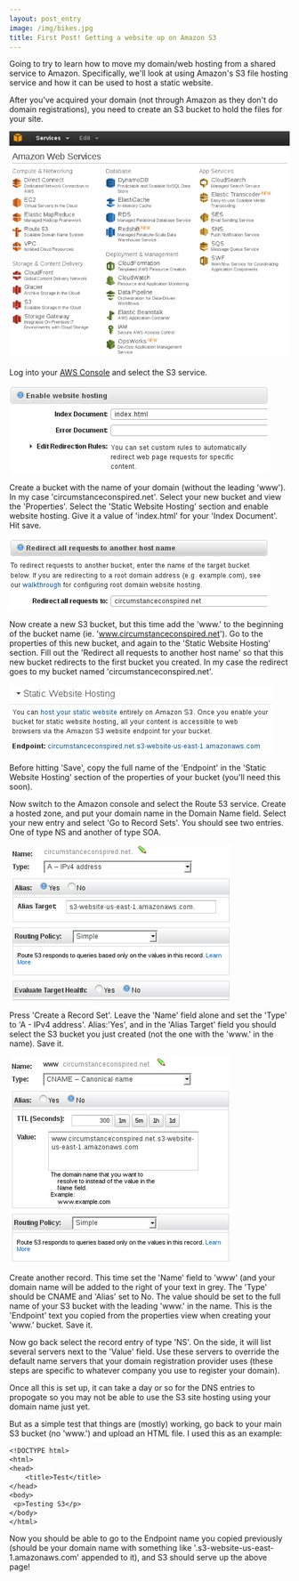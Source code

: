 ```yaml
---
layout: post_entry
image: /img/bikes.jpg
title: First Post! Getting a website up on Amazon S3
---
```


Going to try to learn how to move my domain/web hosting from a shared service to Amazon. Specifically, we'll look at using Amazon's S3 file hosting service and how it can be used to host a static website.
<!--more-->

After you've acquired your domain (not through Amazon as they don't do domain registrations), you need to create an S3 bucket to hold the files for your site.

![AWS Console](/img/2013-04-26-aws-console.png "The ever growing list of Amazon web services")

Log into your [AWS Console](http://console.aws.amazon.com) and select the S3 service.

![S3 settings](/img/2013-04-26-s3-primary.png)

Create a bucket with the name of your domain (without the leading 'www'). In my case 'circumstanceconspired.net'. Select your new bucket and view the 'Properties'.  Select the 'Static Website Hosting' section and enable website hosting. Give it a value of 'index.html' for your 'Index Document'. Hit save.

![S3 redirect](/img/2013-04-26-s3-redirect.png)

Now create a new S3 bucket, but this time add the 'www.' to the beginning of the bucket name (ie. 'www.circumstanceconspired.net'). Go to the properties of this new bucket, and again to the 'Static Website Hosting' section. Fill out the 'Redirect all requests to another host name' so that this new bucket redirects to the first bucket you created. In my case the redirect goes to my bucket named 'circumstanceconspired.net'.

![S3 endpoint](/img/2013-04-26-s3-endpoint.png)

Before hitting 'Save', copy the full name of the 'Endpoint' in the 'Static Website Hosting' section of the properties of your bucket (you'll need this soon).

Now switch to the Amazon console and select the Route 53 service. Create a hosted zone, and put your domain name in the Domain Name field. Select your new entry and select 'Go to Record Sets'. You should see two entries.  One of type NS and another of type SOA.

![A record](/img/2013-04-26-r53-a.png)

Press 'Create a Record Set'. Leave the 'Name' field alone and set the 'Type' to 'A - IPv4 address'. Alias:'Yes', and in the 'Alias Target' field you should select the S3 bucket you just created (not the one with the 'www.' in the name). Save it.

![A record](/img/2013-04-26-r53-cname.png)

Create another record. This time set the 'Name' field to 'www' (and your domain name will be added to the right of your text in grey. The 'Type' should be CNAME and 'Alias' set to No. The value should be set to the full name of your S3 bucket with the leading 'www.' in the name. This is the 'Endpoint' text you copied from the properties view when creating your 'www.' bucket. Save it.

Now go back select the record entry of type 'NS'. On the side, it will list several servers next to the 'Value' field. Use these servers to override the default name servers that your domain registration provider uses (these steps are specific to whatever company you use to register your domain).

Once all this is set up, it can take a day or so for the DNS entries to propogate so you may not be able to use the S3 site hosting using your domain name just yet.

But as a simple test that things are (mostly) working, go back to your main S3 bucket (no 'www.') and upload an HTML file. I used this as an example:

    <!DOCTYPE html>
    <html>
    <head>
    	<title>Test</title>
    </head>
    <body>
     <p>Testing S3</p>
    </body>
    </html>

Now you should be able to go to the Endpoint name you copied previously (should be your domain name with something like '.s3-website-us-east-1.amazonaws.com' appended to it), and S3 should serve up the above page!
